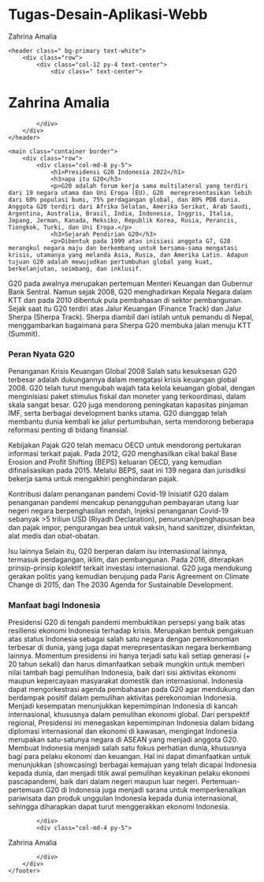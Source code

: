 # Tugas-Desain-Aplikasi-Webb
Zahrina Amalia
<!DOCTYPE html>
<html lang="en">

<head>
    <meta charset="UTF-8">
    <meta http-equiv="X-UA-Compatible" content="IE=edge">
    <meta name="viewport" content="width=device-width, initial-scale=1.0">
    <title>Kolom</title>
    <link href="https://cdn.jsdelivr.net/npm/bootstrap@5.2.2/dist/css/bootstrap.min.css" rel="stylesheet" integrity="sha384-Zenh87qX5JnK2Jl0vWa8Ck2rdkQ2Bzep5IDxbcnCeuOxjzrPF/et3URy9Bv1WTRi" crossorigin="anonymous">
<script src="https://cdn.jsdelivr.net/npm/bootstrap@5.2.2/dist/js/bootstrap.bundle.min.js" integrity="sha384-OERcA2EqjJCMA+/3y+gxIOqMEjwtxJY7qPCqsdltbNJuaOe923+mo//f6V8Qbsw3" crossorigin="anonymous"></script>
</head>

<body>

    <header class=" bg-primary text-white">
        <div class="row">
            <div class="col-12 py-4 text-center">
            	<div class=" text-center">

</div>
                <h1 class="display-1"> Zahrina Amalia </h1>
            
            </div>
        </div>
    </header>

    <main class="container border">
        <div class="row">
            <div class="col-md-8 py-5">
                <h1>Presidensi G20 Indonesia 2022</h1>
                <h3>apa itu G20</h3>
                <p>G20 adalah forum kerja sama multilateral yang terdiri dari 19 negara utama dan Uni Eropa (EU). G20  merepresentasikan lebih dari 60% populasi bumi, 75% perdagangan global, dan 80% PDB dunia. Anggota G20 terdiri dari Afrika Selatan, Amerika Serikat, Arab Saudi, Argentina, Australia, Brasil, India, Indonesia, Inggris, Italia, Jepang, Jerman, Kanada, Meksiko, Republik Korea, Rusia, Perancis, Tiongkok, Turki, dan Uni Eropa.</p>
                <h3>Sejarah Pendirian G20</h3>
                <p>Dibentuk pada 1999 atas inisiasi anggota G7, G20 merangkul negara maju dan berkembang untuk bersama-sama mengatasi krisis, utamanya yang melanda Asia, Rusia, dan Amerika Latin. Adapun tujuan G20 adalah mewujudkan pertumbuhan global yang kuat, berkelanjutan, seimbang, dan inklusif.

G20 pada awalnya merupakan pertemuan Menteri Keuangan dan Gubernur Bank Sentral. Namun sejak 2008, G20 menghadirkan Kepala Negara dalam KTT dan pada 2010 dibentuk pula pembahasan di sektor pembangunan. Sejak saat itu G20 terdiri atas Jalur Keuangan (Finance Track) dan Jalur Sherpa (Sherpa Track). Sherpa diambil dari istilah untuk pemandu di Nepal, menggambarkan bagaimana para Sherpa G20 membuka jalan menuju KTT (Summit).</p>
<h3>Peran Nyata G20</h3>
<p>Penanganan Krisis Keuangan Global 2008
Salah satu kesuksesan G20 terbesar adalah dukungannya dalam mengatasi krisis keuangan global 2008. G20 telah turut mengubah wajah tata kelola keuangan global, dengan menginisiasi paket stimulus fiskal dan moneter yang terkoordinasi, dalam skala sangat besar. G20 juga mendorong peningkatan kapasitas pinjaman IMF, serta berbagai development banks utama. G20 dianggap telah membantu dunia kembali ke jalur pertumbuhan, serta mendorong beberapa reformasi penting di bidang finansial.

Kebijakan Pajak
G20 telah memacu OECD untuk mendorong pertukaran informasi terkait pajak. Pada 2012, G20 menghasilkan cikal bakal Base Erosion and Profit Shifting (BEPS) keluaran OECD, yang kemudian difinalisasikan pada 2015. Melalui BEPS, saat ini 139 negara dan jurisdiksi bekerja sama untuk mengakhiri penghindaran pajak.

Kontribusi dalam penanganan pandemi Covid-19
Inisiatif G20 dalam penanganan pandemi mencakup penangguhan pembayaran utang luar negeri negara berpenghasilan rendah, Injeksi penanganan Covid-19 sebanyak >5 triliun USD (Riyadh Declaration), penurunan/penghapusan bea dan pajak impor, pengurangan bea untuk vaksin, hand sanitizer, disinfektan, alat medis dan obat-obatan.

Isu lainnya
Selain itu, G20 berperan dalam isu internasional lainnya, termasuk perdagangan, iklim, dan pembangunan. Pada 2016, diterapkan prinsip-prinsip kolektif terkait investasi internasional. G20 juga mendukung gerakan politis yang kemudian berujung pada Paris Agreement on Climate Change di 2015, dan The 2030 Agenda for Sustainable Development.

</p>
<h3>Manfaat bagi Indonesia</h3>
<p>Presidensi G20 di tengah pandemi membuktikan persepsi yang baik atas resiliensi ekonomi Indonesia terhadap krisis.
Merupakan bentuk pengakuan atas status Indonesia sebagai salah satu negara dengan perekonomian terbesar di dunia, yang juga dapat merepresentasikan negara berkembang lainnya.
Momentum presidensi ini hanya terjadi satu kali setiap generasi (+ 20 tahun sekali) dan harus dimanfaatkan sebaik mungkin untuk memberi nilai tambah bagi pemulihan Indonesia, baik dari sisi aktivitas ekonomi maupun kepercayaan masyarakat domestik dan internasional.
Indonesia dapat mengorkestrasi agenda pembahasan pada G20 agar mendukung dan berdampak positif dalam pemulihan aktivitas perekonomian Indonesia.
Menjadi kesempatan menunjukkan kepemimpinan Indonesia di kancah internasional, khususnya dalam pemulihan ekonomi global. Dari perspektif regional, Presidensi ini menegaskan kepemimpinan Indonesia dalam bidang diplomasi internasional dan ekonomi di kawasan, mengingat Indonesia merupakan satu-satunya negara di ASEAN yang menjadi anggota G20.
Membuat Indonesia menjadi salah satu fokus perhatian dunia, khususnya bagi para pelaku ekonomi dan keuangan. Hal ini dapat dimanfaatkan untuk menunjukkan (showcasing) berbagai kemajuan yang telah dicapai Indonesia kepada dunia, dan menjadi titik awal pemulihan keyakinan pelaku ekonomi pascapandemi, baik dari dalam negeri maupun luar negeri.
Pertemuan-pertemuan G20 di Indonesia juga menjadi sarana untuk memperkenalkan pariwisata dan produk unggulan Indonesia kepada dunia internasional, sehingga diharapkan dapat turut menggerakkan ekonomi Indonesia.</p>

            </div>
            <div class="col-md-4 py-5">
</div>
        </div>
    </main>
    <footer class="container bg-primary text-white">
        <div class="row">
            <div class="col-12 py-4">
            	Zahrina Amalia
       
            </div>
        </div>
    </footer>

</body>

</html>
